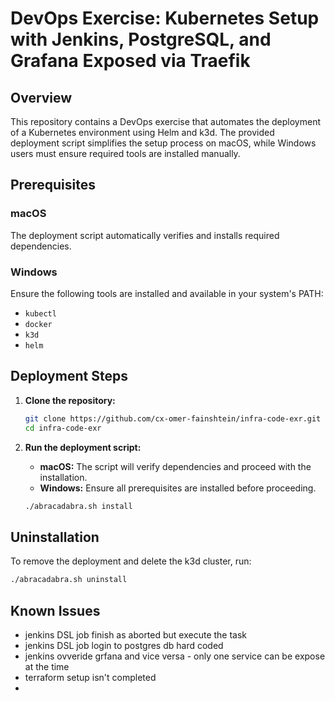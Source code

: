 # DevOps Exercise: Kubernetes Setup with Jenkins, PostgreSQL, and Grafana Exposed via Traefik

## Overview
This repository contains a DevOps exercise that automates the deployment of a Kubernetes environment using Helm and k3d. The provided deployment script simplifies the setup process on macOS, while Windows users must ensure required tools are installed manually.

## Prerequisites
### macOS

The deployment script automatically verifies and installs required dependencies.

### Windows
Ensure the following tools are installed and available in your system's PATH:
- `kubectl`
- `docker`
- `k3d`
- `helm`

## Deployment Steps
1. **Clone the repository:**
   ```sh
   git clone https://github.com/cx-omer-fainshtein/infra-code-exr.git
   cd infra-code-exr
   ```

2. **Run the deployment script:**
   - **macOS:** The script will verify dependencies and proceed with the installation.
   - **Windows:** Ensure all prerequisites are installed before proceeding.

   ```sh
   ./abracadabra.sh install
   ```

## Uninstallation
To remove the deployment and delete the k3d cluster, run:
```sh
./abracadabra.sh uninstall
```

## Known Issues
- jenkins DSL job finish as aborted but execute the task
- jenkins DSL job login to postgres db hard coded 
- jenkins ovveride grfana and vice versa - only one service can be expose at the time
- terraform setup isn't completed
- 

